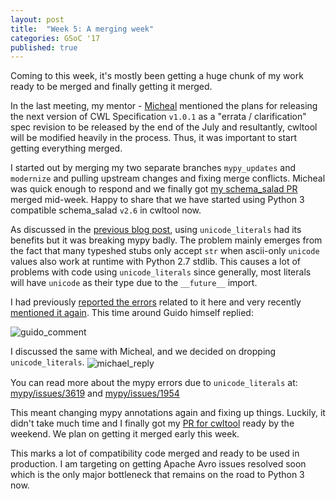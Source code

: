 ```yaml
---
layout: post
title:  "Week 5: A merging week"
categories: GSoC '17
published: true
---
```


Coming to this week, it's mostly been getting a huge chunk of my work ready to be merged and finally getting it merged.

In the last meeting, my mentor - [Micheal](https://github.com/mr-c) mentioned the plans for releasing the next version of CWL Specification ``v1.0.1`` as a "errata / clarification" spec revision to be released by the end of the July and resultantly, cwltool will be modified heavily in the process.
Thus, it was important to start getting everything merged.

I started out by merging my two separate branches ``mypy_updates`` and ``modernize`` and pulling upstream changes and fixing merge conflicts. Micheal was quick enough to respond and we finally got [my schema_salad PR](https://github.com/common-workflow-language/cwltool/pull/442) merged mid-week. Happy to share that we have started using Python 3 compatible schema_salad ``v2.6`` in cwltool now.

As discussed in the [previous blog post](https://manu-chroma.github.io/blog/gsoc/'17/2017/06/19/week-3.html), using ``unicode_literals`` had its benefits but it was breaking mypy badly. The problem mainly emerges from the fact that many typeshed stubs only accept `str` when ascii-only `unicode` values also work at runtime with Python 2.7 stdlib. This causes a lot of problems with code using `unicode_literals` since generally, most literals will have `unicode` as their type due to the ``__future__`` import.  

I had previously [reported the errors](https://github.com/python/typeshed/issues/1411) related to it here and very recently [mentioned it again](https://github.com/python/mypy/issues/3619). This time around Guido himself replied:

<img src="/blog/assets/guido_comment.png" alt="guido_comment" align="center" />

I discussed the same with Micheal, and we decided on dropping ``unicode_literals``.
<img src="/blog/assets/michael_reply.png" alt="michael_reply" align="center" />

You can read more about the mypy errors due to ``unicode_literals`` at: [mypy/issues/3619](https://github.com/python/mypy/issues/3619) and [mypy/issues/1954](https://github.com/python/mypy/issues/1954)

This meant changing mypy annotations again and fixing up things. Luckily, it didn't take much time and I finally got my [PR for cwltool](https://github.com/common-workflow-language/cwltool/pull/442) ready by the weekend. We plan on getting it merged early this week.

This marks a lot of compatibility code merged and ready to be used in production. I am targeting on getting Apache Avro issues resolved soon which is the only major bottleneck that remains on the road to Python 3 now.
